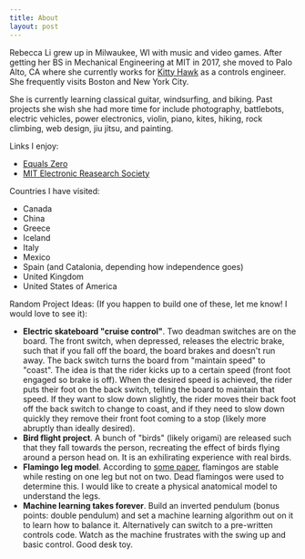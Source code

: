 ```yaml
---
title: About
layout: post
---
```


Rebecca Li grew up in Milwaukee, WI with music and video games. After getting her BS in Mechanical Engineering at MIT in 2017, she moved to Palo Alto, CA where she currently works for [Kitty Hawk][kittyhawk] as a controls engineer. She frequently visits Boston and New York City.

She is currently learning classical guitar, windsurfing, and biking. Past projects she wish she had more time for include photography, battlebots, electric vehicles, power electronics, violin, piano, kites, hiking, rock climbing, web design, jiu jitsu, and painting.

Links I enjoy:
* [Equals Zero](http://etotheipiplusone.net)
* [MIT Electronic Reasearch Society](http://miters.mit.edu)

Countries I have visited:
* Canada
* China
* Greece
* Iceland
* Italy
* Mexico
* Spain (and Catalonia, depending how independence goes)
* United Kingdom
* United States of America

Random Project Ideas: (If you happen to build one of these, let me know! I would love to see it):
* **Electric skateboard "cruise control"**. Two deadman switches are on the board. The front switch, when depressed, releases the electric brake, such that if you fall off the board, the board brakes and doesn't run away. The back switch turns the board from "maintain speed" to "coast". The idea is that the rider kicks up to a certain speed (front foot engaged so brake is off). When the desired speed is achieved, the rider puts their foot on the back switch, telling the board to maintain that speed. If they want to slow down slightly, the rider moves their back foot off the back switch to change to coast, and if they need to slow down quickly they remove their front foot coming to a stop (likely more abruptly than ideally desired).
* **Bird flight project**. A bunch of "birds" (likely origami) are released such that they fall towards the person, recreating the effect of birds flying around a person head on. It is an exhilirating experience with real birds.
* **Flamingo leg model**. According to [some paper][flamingoPaper], flamingos are stable while resting on one leg but not on two. Dead flamingos were used to determine this. I would like to create a physical anatomical model to understand the legs.
* **Machine learning takes forever**. Build an inverted pendulum (bonus points: double pendulum) and set a machine learning algorithm out on it to learn how to balance it. Alternatively can switch to a pre-written controls code. Watch as the machine frustrates with the swing up and basic control. Good desk toy.




[kittyhawk]:        http://kittyhawk.aero
[flamingoPaper]:    http://google.com

